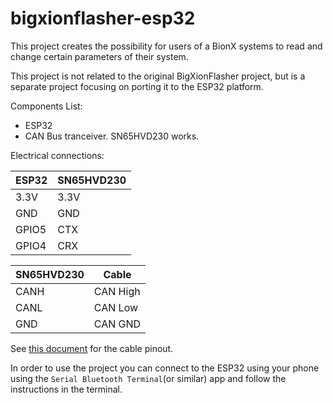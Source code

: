 # bigxionflasher-esp32

This project creates the possibility for users of a BionX systems to read and change certain parameters of their system.

This project is not related to the original BigXionFlasher project, but is a separate project focusing on porting it
to the ESP32 platform.

Components List:
* ESP32
* CAN Bus tranceiver. SN65HVD230 works.


Electrical connections:

ESP32 | SN65HVD230
--- | ---
3.3V | 3.3V
GND | GND
GPIO5 | CTX
GPIO4 | CRX

SN65HVD230 | Cable
--- | ---
CANH | CAN High
CANL | CAN Low
GND | CAN GND

See [this document](https://www.bigxionflasher.org/download/Kabelbelegung.pdf) for the cable pinout.


In order to use the project you can connect to the ESP32 using your phone using the `Serial Bluetooth Terminal`(or similar) app
and follow the instructions in the terminal.

